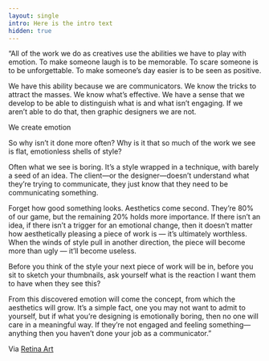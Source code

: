 ```yaml
---
layout: single
intro: Here is the intro text
hidden: true
---
```


&#8220;All of the work we do as creatives use the abilities we have to play with emotion. To make someone laugh is to be memorable. To scare someone is to be unforgettable. To make someone’s day easier is to be seen as positive.

We have this ability because we are communicators. We know the tricks to attract the masses. We know what’s effective. We have a sense that we develop to be able to distinguish what is and what isn’t engaging. If we aren’t able to do that, then graphic designers we are not.

We create emotion

So why isn’t it done more often? Why is it that so much of the work we see is flat, emotionless shells of style?

Often what we see is boring. It’s a style wrapped in a technique, with barely a seed of an idea. The client—or the designer—doesn’t understand what they’re trying to communicate, they just know that they need to be communicating something.

Forget how good something looks. Aesthetics come second. They’re 80% of our game, but the remaining 20% holds more importance. If there isn’t an idea, if there isn’t a trigger for an emotional change, then it doesn’t matter how aesthetically pleasing a piece of work is — it’s ultimately worthless. When the winds of style pull in another direction, the piece will become more than ugly — it’ll become useless.

Before you think of the style your next piece of work will be in, before you sit to sketch your thumbnails, ask yourself what is the reaction I want them to have when they see this?

From this discovered emotion will come the concept, from which the aesthetics will grow. It’s a simple fact, one you may not want to admit to yourself, but if what you’re designing is emotionally boring, then no one will care in a meaningful way. If they’re not engaged and feeling something—anything then you haven’t done your job as a communicator.&#8221;

Via <a title="The Power of Emotions in Graphic Design" href="http://retinart.net/graphic-design/power-emotion-graphic-design/" target="_blank">Retina Art</a>